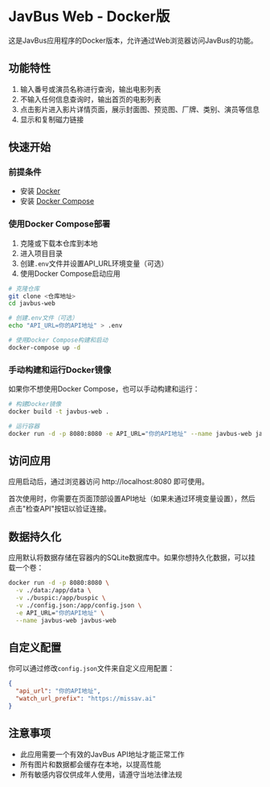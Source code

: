 # JavBus Web - Docker版

这是JavBus应用程序的Docker版本，允许通过Web浏览器访问JavBus的功能。

## 功能特性

1. 输入番号或演员名称进行查询，输出电影列表
2. 不输入任何信息查询时，输出首页的电影列表
3. 点击影片进入影片详情页面，展示封面图、预览图、厂牌、类别、演员等信息
4. 显示和复制磁力链接

## 快速开始

### 前提条件

- 安装 [Docker](https://docs.docker.com/get-docker/)
- 安装 [Docker Compose](https://docs.docker.com/compose/install/)

### 使用Docker Compose部署

1. 克隆或下载本仓库到本地
2. 进入项目目录
3. 创建`.env`文件并设置API_URL环境变量（可选）
4. 使用Docker Compose启动应用

```bash
# 克隆仓库
git clone <仓库地址>
cd javbus-web

# 创建.env文件（可选）
echo "API_URL=你的API地址" > .env

# 使用Docker Compose构建和启动
docker-compose up -d
```

### 手动构建和运行Docker镜像

如果你不想使用Docker Compose，也可以手动构建和运行：

```bash
# 构建Docker镜像
docker build -t javbus-web .

# 运行容器
docker run -d -p 8080:8080 -e API_URL="你的API地址" --name javbus-web javbus-web
```

## 访问应用

应用启动后，通过浏览器访问 http://localhost:8080 即可使用。

首次使用时，你需要在页面顶部设置API地址（如果未通过环境变量设置），然后点击"检查API"按钮以验证连接。

## 数据持久化

应用默认将数据存储在容器内的SQLite数据库中。如果你想持久化数据，可以挂载一个卷：

```bash
docker run -d -p 8080:8080 \
  -v ./data:/app/data \
  -v ./buspic:/app/buspic \
  -v ./config.json:/app/config.json \
  -e API_URL="你的API地址" \
  --name javbus-web javbus-web
```

## 自定义配置

你可以通过修改`config.json`文件来自定义应用配置：

```json
{
  "api_url": "你的API地址",
  "watch_url_prefix": "https://missav.ai"
}
```

## 注意事项

- 此应用需要一个有效的JavBus API地址才能正常工作
- 所有图片和数据都会缓存在本地，以提高性能
- 所有敏感内容仅供成年人使用，请遵守当地法律法规 